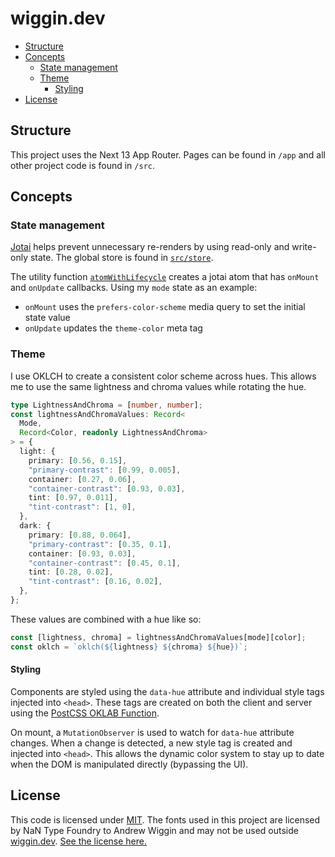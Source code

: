 # wiggin.dev

* [Structure](#structure)
* [Concepts](#concepts)
  * [State management](#state-management)
  * [Theme](#theme)
    * [Styling](#styling)
* [License](#license)

## Structure
This project uses the Next 13 App Router. Pages can be found in `/app` and all other project code is found in `/src`.

## Concepts
### State management
[Jotai](https://jotai.org) helps prevent unnecessary re-renders by using read-only and write-only state. The global store is found in [`src/store`](src/store).

The utility function [`atomWithLifecycle`](src/utils/atomWithLifecycle.ts) creates a jotai atom that has `onMount` and `onUpdate` callbacks.
Using my `mode` state as an example:
- `onMount` uses the `prefers-color-scheme` media query to set the initial state value
- `onUpdate` updates the `theme-color` meta tag

### Theme
I use OKLCH to create a consistent color scheme across hues. This allows me to use the same lightness and chroma values while rotating the hue.
```typescript
type LightnessAndChroma = [number, number];
const lightnessAndChromaValues: Record<
  Mode,
  Record<Color, readonly LightnessAndChroma>
> = {
  light: {
    primary: [0.56, 0.15],
    "primary-contrast": [0.99, 0.005],
    container: [0.27, 0.06],
    "container-contrast": [0.93, 0.03],
    tint: [0.97, 0.011],
    "tint-contrast": [1, 0],
  },
  dark: {
    primary: [0.88, 0.064],
    "primary-contrast": [0.35, 0.1],
    container: [0.93, 0.03],
    "container-contrast": [0.45, 0.1],
    tint: [0.28, 0.02],
    "tint-contrast": [0.16, 0.02],
  },
};
```
These values are combined with a hue like so:
```typescript
const [lightness, chroma] = lightnessAndChromaValues[mode][color];
const oklch = `oklch(${lightness} ${chroma} ${hue})`;
```

#### Styling
Components are styled using the `data-hue` attribute and individual style tags injected into `<head>`. These tags are created on both the client and server using the [PostCSS OKLAB Function](https://github.com/csstools/postcss-plugins/tree/main/plugins/postcss-oklab-function).

On mount, a `MutationObserver` is used to watch for `data-hue` attribute changes. When a change is detected, a new style tag is created and injected into `<head>`. This allows the dynamic color system to stay up to date when the DOM is manipulated directly (bypassing the UI).

## License
This code is licensed under [MIT](LICENSE.md).
The fonts used in this project are licensed by NaN Type Foundry to Andrew Wiggin and may not be used outside [wiggin.dev](https://wiggin.dev). [See the license here.](https://www.nan.xyz/eula)
